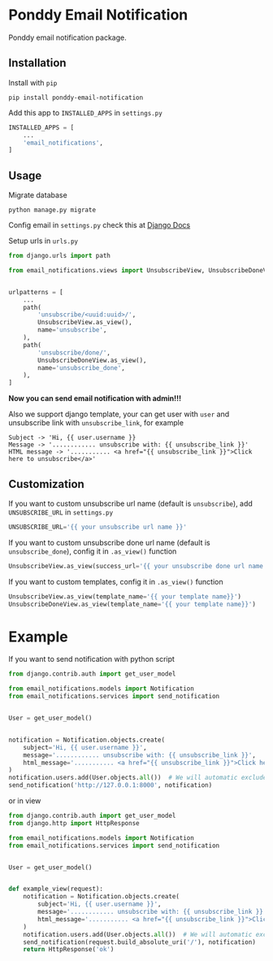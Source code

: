 # Ponddy Email Notification

Ponddy email notification package.

## Installation

Install with `pip`

```
pip install ponddy-email-notification
```

Add this app to `INSTALLED_APPS` in `settings.py`

```python
INSTALLED_APPS = [
    ...
    'email_notifications',
]
```

## Usage

Migrate database

```
python manage.py migrate
```

Config email in `settings.py` check this at [Django Docs](https://docs.djangoproject.com/en/2.2/ref/settings/#std:setting-EMAIL_HOST)


Setup urls in `urls.py`

```python
from django.urls import path

from email_notifications.views import UnsubscribeView, UnsubscribeDoneView


urlpatterns = [
    ...
    path(
        'unsubscribe/<uuid:uuid>/',
        UnsubscribeView.as_view(),
        name='unsubscribe',
    ),
    path(
        'unsubscribe/done/',
        UnsubscribeDoneView.as_view(),
        name='unsubscribe_done',
    ),
]
```

**Now you can send email notification with admin!!!**

Also we support django template, your can get user with `user` and unsubscribe link with `unsubscribe_link`, for example

```
Subject -> 'Hi, {{ user.username }}
Message -> '............ unsubscribe with: {{ unsubscribe_link }}'
HTML message -> '........... <a href="{{ unsubscribe_link }}">Click here to unsubscribe</a>'
```

## Customization

If you want to custom unsubscribe url name (default is `unsubscribe`), add `UNSUBSCRIBE_URL` in `settings.py`

```python
UNSUBSCRIBE_URL='{{ your unsubscribe url name }}'
```

If you want to custom unsubscribe done url name (default is `unsubscribe_done`), config it in `.as_view()` function

```python
UnsubscribeView.as_view(success_url='{{ your unsubscribe done url name }}')
```

If you want to custom templates, config it in `.as_view()` function

```python
UnsubscribeView.as_view(template_name='{{ your template name}}')
UnsubscribeDoneView.as_view(template_name='{{ your template name}}')
```

# Example

If you want to send notification with python script

```python
from django.contrib.auth import get_user_model

from email_notifications.models import Notification
from email_notifications.services import send_notification


User = get_user_model()


notification = Notification.objects.create(
    subject='Hi, {{ user.username }}',
    message='............ unsubscribe with: {{ unsubscribe_link }}',
    html_message='........... <a href="{{ unsubscribe_link }}">Click here to unsubscribe</a>',
)
notification.users.add(User.objects.all())  # We will automatic exclude user, if unsubscribe or no email.
send_notification('http://127.0.0.1:8000', notification)
```

or in view

```python
from django.contrib.auth import get_user_model
from django.http import HttpResponse

from email_notifications.models import Notification
from email_notifications.services import send_notification


User = get_user_model()


def example_view(request):
    notification = Notification.objects.create(
        subject='Hi, {{ user.username }}',
        message='............ unsubscribe with: {{ unsubscribe_link }}',
        html_message='........... <a href="{{ unsubscribe_link }}">Click here to unsubscribe</a>',
    )
    notification.users.add(User.objects.all())  # We will automatic exclude user, if unsubscribe or no email.
    send_notification(request.build_absolute_uri('/'), notification)
    return HttpResponse('ok')
```
